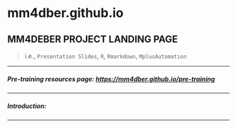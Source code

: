 # mm4dber.github.io

## MM4DEBER PROJECT LANDING PAGE

> i.e., `Presentation Slides`, `R`, `Rmarkdown`, `MplusAutomation`

- - -

##### Pre-training resources page: https://mm4dber.github.io/pre-training

- - -

##### Introduction:

- - -
